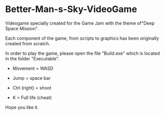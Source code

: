 # Better-Man-s-Sky-VideoGame

Videogame specially created for the Game Jam with the theme of"Deep Space Mission". 

Each component of the game, from scripts to graphics has been originally created from scratch. 


In order to play the game, please open the file "Build.exe" which is located in the folder "Executable". 

* Movement = WASD 

* Jump = space bar

* Ctrl (right) = shoot

* K = Full life (cheat) 

Hope you like it. 

